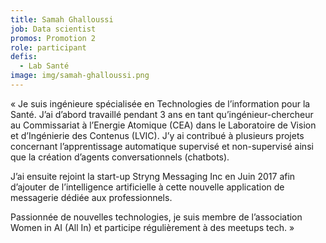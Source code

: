 ```yaml
---
title: Samah Ghalloussi
job: Data scientist
promos: Promotion 2
role: participant
defis:
  - Lab Santé
image: img/samah-ghalloussi.png
---
```

« Je suis ingénieure spécialisée en Technologies de l’information pour la Santé. J’ai d’abord travaillé pendant 3 ans en tant qu’ingénieur-chercheur au Commissariat à l’Energie Atomique (CEA) dans le Laboratoire de Vision et d’Ingénierie des Contenus (LVIC). J’y ai contribué à plusieurs projets concernant l’apprentissage automatique supervisé et non-supervisé ainsi que la création d’agents conversationnels (chatbots).

J’ai ensuite rejoint la start-up Stryng Messaging Inc en Juin 2017 afin d’ajouter de l’intelligence artificielle à cette nouvelle application de messagerie dédiée aux professionnels.

Passionnée de nouvelles technologies, je suis membre de l’association Women in AI (All In) et participe régulièrement à des meetups tech. »